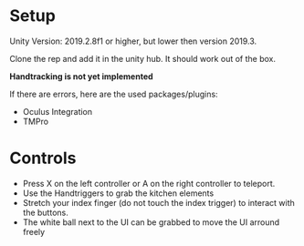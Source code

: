 # Setup
Unity Version: 2019.2.8f1 or higher, but lower then version 2019.3.

Clone the rep and add it in the unity hub. It should work out of the box.

**Handtracking is not yet implemented**

If there are errors, here are the used packages/plugins:
- Oculus Integration
- TMPro

# Controls
- Press X on the left controller or A on the right controller to teleport.
- Use the Handtriggers to grab the kitchen elements
- Stretch your index finger (do not touch the index trigger) to interact with the buttons.
- The white ball next to the UI can be grabbed to move the UI arround freely
